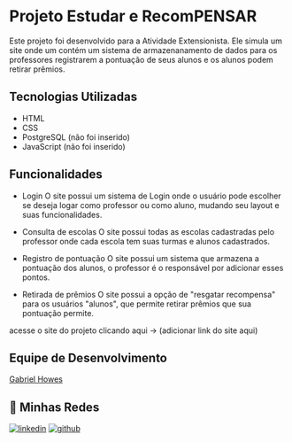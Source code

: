 # Projeto Estudar e RecomPENSAR

Este projeto foi desenvolvido para a Atividade Extensionista.
Ele simula um site onde um contém um sistema de armazenanamento de dados para os professores registrarem a pontuação de seus alunos e os alunos podem retirar prêmios.

## Tecnologias Utilizadas
- HTML
- CSS
- PostgreSQL (não foi inserido)
- JavaScript (não foi inserido)

## Funcionalidades

- Login
O site possui um sistema de Login onde o usuário pode escolher se deseja logar como professor ou como aluno, mudando seu layout e suas funcionalidades.

- Consulta de escolas
O site possui todas as escolas cadastradas pelo professor onde cada escola tem suas turmas e alunos cadastrados.

- Registro de pontuação
O site possui um sistema que armazena a pontuação dos alunos, o professor é o responsável por adicionar esses pontos.

- Retirada de prêmios
O site possui a opção de "resgatar recompensa" para os usuários "alunos", que permite retirar prêmios que sua pontuação permite.

acesse o site do projeto clicando aqui -> (adicionar link do site aqui)

## Equipe de Desenvolvimento
[Gabriel Howes](https://github.com/GabrielHowes)

## 🔗 Minhas Redes
[![linkedin](https://img.shields.io/badge/linkedin-0A66C2?style=for-the-badge&logo=linkedin&logoColor=white)](https://www.linkedin.com/in/gabrielhowes/)
[![github](https://img.shields.io/badge/github-181717?style=for-the-badge&logo=github&logoColor=white)](https://github.com/GabrielHowes)
